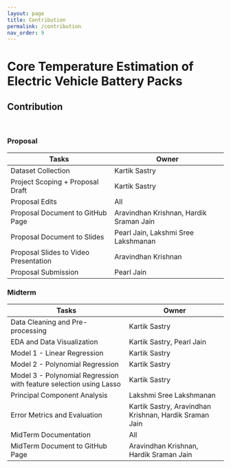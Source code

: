 ```yaml
---
layout: page
title: Contribution
permalink: /contribution
nav_order: 9
---
```


# Core Temperature Estimation of Electric Vehicle Battery Packs

## Contribution
<br/>


### Proposal

| Tasks                                 | Owner                                       |
| -----------------------------------   | ------------------------------------------- |
| Dataset Collection                    | Kartik Sastry                               |
| Project Scoping + Proposal Draft      | Kartik Sastry                               |
| Proposal Edits                        | All                                         |
| Proposal Document to GitHub Page      | Aravindhan Krishnan, Hardik Sraman Jain     |
| Proposal Document to Slides           | Pearl Jain, Lakshmi Sree Lakshmanan         |
| Proposal Slides to Video Presentation | Aravindhan Krishnan                         |
| Proposal Submission                   | Pearl Jain                                  |

### Midterm

| Tasks                                                              | Owner                                                   |
| ------------------------------------------------------------------ | ------------------------------------------------------- |
| Data Cleaning and Pre-processing                                   | Kartik Sastry                                           |
| EDA and Data Visualization                                         | Kartik Sastry, Pearl Jain                               |
| Model 1 - Linear Regression                                        | Kartik Sastry                                           |
| Model 2 - Polynomial Regression                                    | Kartik Sastry                                           |
| Model 3 - Polynomial Regression with feature selection using Lasso | Kartik Sastry                                           |
| Principal Component Analysis                                       | Lakshmi Sree Lakshmanan                                 |
| Error Metrics and Evaluation                                       | Kartik Sastry, Aravindhan Krishnan, Hardik Sraman Jain  |
| MidTerm Documentation                                              | All                                                     |
| MidTerm Document to GitHub Page                                    | Aravindhan Krishnan, Hardik Sraman Jain                 |
